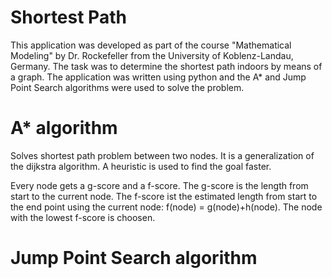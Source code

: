 # Shortest Path

This application was developed as part of the course "Mathematical Modeling" by Dr. Rockefeller from the University of Koblenz-Landau, Germany.
The task was to determine the shortest path indoors by means of a graph. The application was written using python and the A* and Jump Point Search algorithms were used to solve the problem.


# A* algorithm
Solves shortest path problem between two nodes. It is a generalization of the dijkstra algorithm. A heuristic is used to find the goal faster.

Every node gets a g-score and a f-score. The g-score is the length from start to the current node. The f-score ist the estimated length from start to the end point using the current node: f(node) = g(node)+h(node). The node with the lowest f-score is choosen.

# Jump Point Search algorithm
